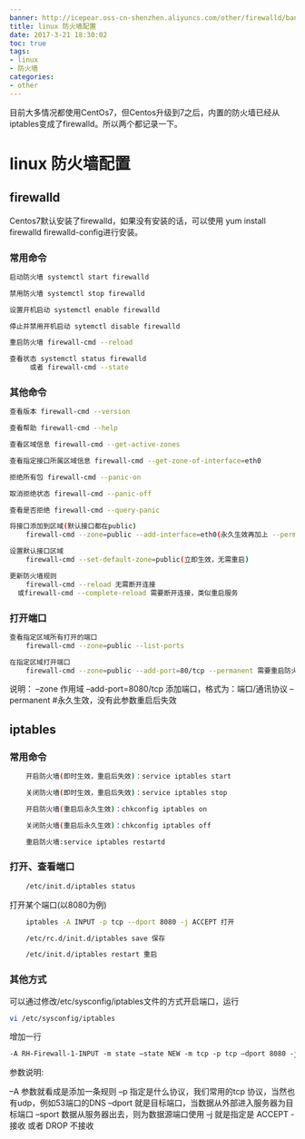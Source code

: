 ```yaml
---
banner: http://icepear.oss-cn-shenzhen.aliyuncs.com/other/firewalld/banner.png
title: linux 防火墙配置
date: 2017-3-21 18:30:02
toc: true
tags: 
- linux
- 防火墙
categories:
- other
---
```

目前大多情况都使用CentOs7，但Centos升级到7之后，内置的防火墙已经从iptables变成了firewalld。所以两个都记录一下。
<!--more-->
# linux 防火墙配置
## firewalld
Centos7默认安装了firewalld，如果没有安装的话，可以使用 yum install firewalld firewalld-config进行安装。
### 常用命令
```bash
启动防火墙 systemctl start firewalld 

禁用防火墙 systemctl stop firewalld

设置开机启动 systemctl enable firewalld

停止并禁用开机启动 sytemctl disable firewalld

重启防火墙 firewall-cmd --reload

查看状态 systemctl status firewalld
     或者 firewall-cmd --state
```
### 其他命令
```bash
查看版本 firewall-cmd --version

查看帮助 firewall-cmd --help

查看区域信息 firewall-cmd --get-active-zones

查看指定接口所属区域信息 firewall-cmd --get-zone-of-interface=eth0

拒绝所有包 firewall-cmd --panic-on

取消拒绝状态 firewall-cmd --panic-off

查看是否拒绝 firewall-cmd --query-panic

将接口添加到区域(默认接口都在public)
    firewall-cmd --zone=public --add-interface=eth0(永久生效再加上 --permanent 然后reload防火墙)

设置默认接口区域
    firewall-cmd --set-default-zone=public(立即生效，无需重启)

更新防火墙规则
    firewall-cmd --reload 无需断开连接
  或firewall-cmd --complete-reload 需要断开连接，类似重启服务
```
### 打开端口
```bash
查看指定区域所有打开的端口
    firewall-cmd --zone=public --list-ports

在指定区域打开端口
    firewall-cmd --zone=public --add-port=80/tcp --permanent 需要重启防火墙
```
说明：
–zone 作用域
–add-port=8080/tcp 添加端口，格式为：端口/通讯协议
–permanent #永久生效，没有此参数重启后失效
## iptables
### 常用命令
```bash
    开启防火墙(即时生效，重启后失效)：service iptables start

    关闭防火墙(即时生效，重启后失效)：service iptables stop

    开启防火墙(重启后永久生效)：chkconfig iptables on

    关闭防火墙(重启后永久生效)：chkconfig iptables off

    重启防火墙:service iptables restartd
```
### 打开、查看端口
```bash
    /etc/init.d/iptables status
```
打开某个端口(以8080为例)
```bash
    iptables -A INPUT -p tcp --dport 8080 -j ACCEPT 打开

    /etc/rc.d/init.d/iptables save 保存

    /etc/init.d/iptables restart 重启
```

### 其他方式

可以通过修改/etc/sysconfig/iptables文件的方式开启端口，运行
```bash
vi /etc/sysconfig/iptables
```
增加一行
```txt
-A RH-Firewall-1-INPUT -m state –state NEW -m tcp -p tcp –dport 8080 -j ACCEPT
```
参数说明:

–A 参数就看成是添加一条规则
–p 指定是什么协议，我们常用的tcp 协议，当然也有udp，例如53端口的DNS
–dport 就是目标端口，当数据从外部进入服务器为目标端口
–sport 数据从服务器出去，则为数据源端口使用
–j 就是指定是 ACCEPT -接收 或者 DROP 不接收